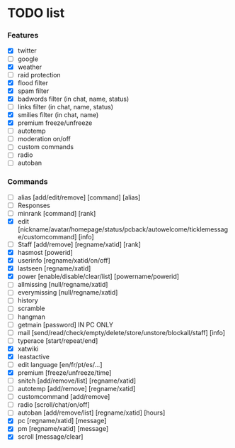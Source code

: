 # TODO list

### Features
* [x] twitter
* [ ] google
* [x] weather
* [ ] raid protection
* [x] flood filter
* [x] spam filter
* [x] badwords filter (in chat, name, status)
* [ ] links filter (in chat, name, status)
* [x] smilies filter (in chat, name)
* [x] premium freeze/unfreeze
* [ ] autotemp
* [ ] moderation on/off
* [ ] custom commands
* [ ] radio
* [ ] autoban

### Commands
* [ ] alias [add/edit/remove] [command] [alias]
* [ ] Responses
* [ ] minrank [command] [rank]
* [x] edit [nickname/avatar/homepage/status/pcback/autowelcome/ticklemessage/customcommand] [info]
* [ ] Staff [add/remove] [regname/xatid] [rank]
* [x] hasmost [powerid]
* [x] userinfo [regname/xatid/on/off]
* [x] lastseen [regname/xatid]
* [x] power [enable/disable/clear/list] [powername/powerid]
* [ ] allmissing [null/regname/xatid]
* [ ] everymissing [null/regname/xatid]
* [ ] history
* [ ] scramble
* [ ] hangman
* [ ] getmain [password] IN PC ONLY
* [ ] mail [send/read/check/empty/delete/store/unstore/blockall/staff] [info]
* [ ] typerace [start/repeat/end]
* [x] xatwiki
* [x] leastactive
* [ ] edit language [en/fr/pt/es/...]
* [x] premium [freeze/unfreeze/time]
* [ ] snitch [add/remove/list] [regname/xatid]
* [ ] autotemp [add/remove] [regname/xatid]
* [ ] customcommand [add/remove]
* [ ] radio [scroll/chat/on/off]
* [ ] autoban [add/remove/list] [regname/xatid] [hours]
* [x] pc [regname/xatid] [message]
* [x] pm [regname/xatid] [message]
* [x] scroll [message/clear]